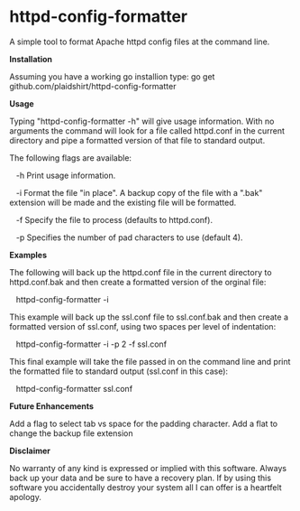 # httpd-config-formatter
A simple tool to format Apache httpd config files at the command line.

**Installation**

Assuming you have a working go installion type: go get github.com/plaidshirt/httpd-config-formatter

**Usage**

Typing "httpd-config-formatter -h" will give usage information.  With no arguments the command will look for a file called httpd.conf in the current directory and pipe a formatted version of that file to standard output.

The following flags are available:

&nbsp;&nbsp;&nbsp;-h Print usage information.

&nbsp;&nbsp;&nbsp;-i Format the file "in place".  A backup copy of the file with a ".bak" extension will be made and the existing file will be formatted.

&nbsp;&nbsp;&nbsp;-f Specify the file to process (defaults to httpd.conf).

&nbsp;&nbsp;&nbsp;-p Specifies the number of pad characters to use (default 4).

**Examples**

The following will back up the httpd.conf file in the current directory to httpd.conf.bak and then create a formatted version of the orginal file:

&nbsp;&nbsp;&nbsp;httpd-config-formatter -i

This example will back up the ssl.conf file to ssl.conf.bak and then create a formatted version of ssl.conf, using two spaces per level of indentation:

&nbsp;&nbsp;&nbsp;httpd-config-formatter -i -p 2 -f ssl.conf

This final example will take the file passed in on the command line and print the formatted file to standard output (ssl.conf in this case):

&nbsp;&nbsp;&nbsp;httpd-config-formatter ssl.conf

**Future Enhancements**

Add a flag to select tab vs space for the padding character.
Add a flat to change the backup file extension

**Disclaimer**

No warranty of any kind is expressed or implied with this software.  Always back up your data and be sure to have a recovery plan.  If by using this software you accidentally destroy your system all I can offer is a heartfelt apology.